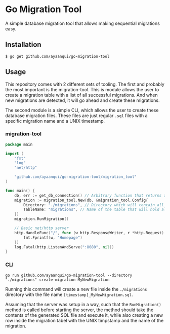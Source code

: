 # Go Migration Tool
A simple database migration tool that allows making sequential migrations easy.

## Installation
```
$ go get github.com/ayaanqui/go-migration-tool
```

## Usage
This repository comes with 2 different sets of tooling. The first and probably the most important is the migration-tool. This is module allows the user to create a migration table with a list of all successful migrations. And when new migrations are detected, it will go ahead and create these migrations.

The second module is a simple CLI, which allows the user to create these database migration files. These files are just regular `.sql` files with a specific migration name and a UNIX timestamp.

### migration-tool
```go
package main

import (
    "fmt"
    "log"
    "net/http"

    "github.com/ayaanqui/go-migration-tool/migration_tool"
)

func main() {
    db, err := get_db_connection() // Arbitrary function that returns an pointer to sql.DB
    migration := migration_tool.New(db, &migration_tool.Config{
        Directory: "./migrations", // Directory which will contain all migraiton files
        TableName: "migrations", // Name of the table that will hold all successful migrations
    })
    migration.RunMigration()

    // Basic net/http server
    http.HandleFunc("/", func (w http.ResponseWriter, r *http.Request) {
        fmt.Fprintf(w, "Homepage")
    })
    log.Fatal(http.ListenAndServe(":8080", nil))
}
```

### CLI
```
go run github.com/ayaanqui/go-migration-tool --directory "./migrations" create-migration MyNewMigration
```
Running this command will create a new file inside the `./migrations` directory with the file name `[timestamp]_MyNewMigration.sql`.

Assuming that the server was setup in a way, such that the `RunMigration()` method is called before starting the server, the method should take the contents of the generated SQL file and execute it, while also creating a new row inside the migration tabel with the UNIX timpstamp and the name of the migration.

